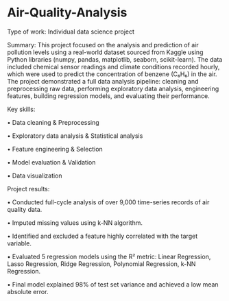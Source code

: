 # Air-Quality-Analysis

Type of work: Individual data science project

Summary: This project focused on the analysis and prediction of air pollution levels using a real-world dataset sourced from Kaggle using Python libraries (numpy, pandas, matplotlib, seaborn, scikit-learn). The data included chemical sensor readings and climate conditions recorded hourly, which were used to predict the concentration of benzene (C₆H₆) in the air. The project demonstrated a full data analysis pipeline: cleaning and preprocessing raw data, performing exploratory data analysis, engineering features, building regression models, and evaluating their performance. 
    
Key skills:

•	Data cleaning & Preprocessing

•	Exploratory data analysis & Statistical analysis

•	Feature engineering & Selection

•	Model evaluation & Validation

•	Data visualization

Project results:

•	Conducted full-cycle analysis of over 9,000 time-series records of air quality data.

•	Imputed missing values using k-NN algorithm.

•	Identified and excluded a feature highly correlated with the target variable.

•	Evaluated 5 regression models using the R² metric: Linear Regression, Lasso Regression, Ridge Regression, Polynomial Regression, k-NN Regression.

•	Final model explained 98% of test set variance and achieved a low mean absolute error.
